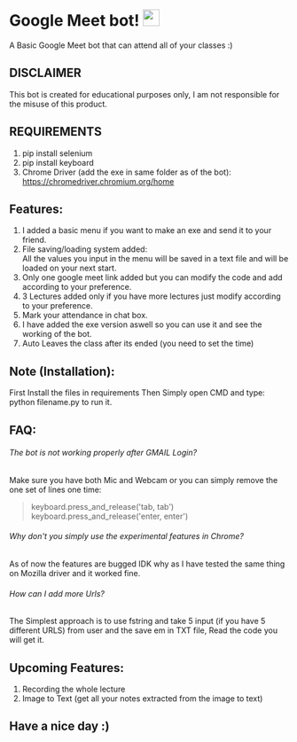 # Google Meet bot! <img src="https://raw.githubusercontent.com/MartinHeinz/MartinHeinz/master/wave.gif" width="30px">

A Basic Google Meet bot that can attend all of your classes :)

## DISCLAIMER
This bot is created for educational purposes only, I am not responsible for the misuse of this product.

## REQUIREMENTS
1. pip install selenium <br /> 
2. pip install keyboard <br />
3. Chrome Driver (add the exe in same folder as of the bot): https://chromedriver.chromium.org/home
 
## Features:
1. I added a basic menu if you want to make an exe and send it to your friend.<br />
2. File saving/loading system added:<br />
All the values you input in the menu will be saved in a text file and will be loaded on your next start.<br />
3. Only one google meet link added but you can modify the code and add according to your preference.<br />
4. 3 Lectures added only if you have more lectures just modify according to your preference.<br />
5. Mark your attendance in chat box.
6. I have added the exe version aswell so you can use it and see the working of the bot.
7. Auto Leaves the class after its ended (you need to set the time)

## Note (Installation):
First Install the files in requirements
Then Simply open CMD and type: python filename.py to run it.

## FAQ: 
###### The bot is not working properly after GMAIL Login?<br />
Make sure you have both Mic and Webcam or you can simply remove the one set of lines one time:
> keyboard.press_and_release('tab, tab')<br /> 
> keyboard.press_and_release('enter, enter')

###### Why don't you simply use the experimental features in Chrome?<br />
As of now the features are bugged IDK why as I have tested the same thing on Mozilla driver and it  worked fine.

###### How can I add more Urls?<br />
The Simplest approach is to use fstring and take 5 input (if you have 5 different URLS) from user and the save em in TXT file, Read the code you will get it.

## Upcoming Features:
1. Recording the whole lecture<br />
2. Image to Text (get all your notes extracted from the image to text)

## Have a nice day :)
